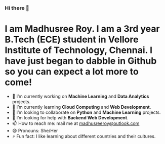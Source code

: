 ### Hi there 👋
# I am Madhusree Roy. I am a 3rd year B.Tech (ECE) student in Vellore Institute of Technology, Chennai. I have just began to dabble in Github so you can expect a lot more to come!

- 🔭 I’m currently working on **Machine Learning** and **Data Analytics** projects.
- 🌱 I’m currently learning **Cloud Computing** and **Web Development**.
- 👯 I’m looking to collaborate on **Python** and **Machine Learning** projects.
- 🤔 I’m looking for help with **Backend Web Development**.
- 📫 How to reach me: mail me at madhusreeroy@outlook.com
- 😄 Pronouns: She/Her
- ⚡ Fun fact: I like learning about different countries and their cultures.
